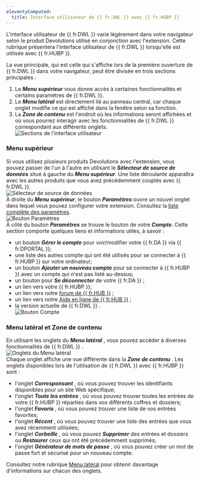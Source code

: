 ```yaml
---
eleventyComputed:
  title: Interface utilisateur de {{ fr.DWL }} avec {{ fr.HUBP }}
---
```

L'interface utilisateur de {{ fr.DWL }} varie légèrement dans votre navigateur selon le produit Devolutions utilisé en conjonction avec l'extension. Cette rubrique présentera l'interface utilisateur de {{ fr.DWL }} lorsqu'elle est utilisée avec {{ fr.HUBP }}.  

La vue principale, qui est celle qui s'affiche lors de la première ouverture de {{ fr.DWL }} dans votre navigateur, peut être divisée en trois sections principales :  

1. Le ***Menu supérieur*** vous donne accès à certaines fonctionnalités et certains paramètres de {{ fr.DWL }}. 
1. Le ***Menu latéral*** est directement lié au panneau central, car chaque onglet modifie ce qui est affiché dans la fenêtre selon sa fonction. 
1. La ***Zone de contenu*** est l'endroit où les informations seront affichées et où vous pourrez interagir avec les fonctionnalités de {{ fr.DWL }} correspondant aux différents onglets.  
![Sections de l'interface utilisateur](https://webdevolutions.azureedge.net/docs/fr/hub/Hub2065.png) 

### Menu supérieur 

Si vous utilisez plusieurs produits Devolutions avec l'extension, vous pouvez passer de l'un à l'autre en utilisant le ***Sélecteur de source de données*** situé à gauche du ***Menu supérieur***. Une liste déroulante apparaîtra avec les autres produits que vous avez précédemment couplés avec {{ fr.DWL }}.  
![Sélecteur de source de données](https://webdevolutions.azureedge.net/docs/fr/hub/Hub2066.png)  
À droite du ***Menu supérieur***, le bouton ***Paramètres*** ouvre un nouvel onglet dans lequel vous pouvez configurer votre extension. Consultez la [liste complète des paramètres](/fr/hub/dwl/settings/).  
![Bouton Paramètres](https://webdevolutions.azureedge.net/docs/fr/hub/Hub2069.png)  
À côté du bouton ***Paramètres*** se trouve le bouton de votre ***Compte***. Cette section comporte quelques liens et informations utiles, à savoir :  

* un bouton ***Gérer le compte*** pour voir/modifier votre {{ fr.DA }} via {{ fr.DPORTAL }};  
* une liste des autres compte qui ont été utilisés pour se connecter à {{ fr.HUBP }} sur votre ordinateur;  
* un bouton ***Ajouter un nouveau compte*** pour se connecter à {{ fr.HUBP }} avec un compte qui n'est pas listé au-dessus;  
* un bouton pour ***Se déconnecter*** de votre {{ fr.DA }} ;  
* un lien vers votre {{ fr.HUBP }};  
* un lien vers notre [forum de {{ fr.HUB }}](https://forum.devolutions.net/product/password-hub) ;  
* un lien vers notre [Aide en ligne de {{ fr.HUB }}](/fr/hub/overview/what-is-hub/) ;  
* la version actuelle de {{ fr.DWL }} .  
![Bouton Compte](https://webdevolutions.azureedge.net/docs/fr/hub/Hub2071.png)  

### Menu latéral et Zone de contenu 

En utilisant les onglets du ***Menu latéral*** , vous pouvez accéder à diverses fonctionnalités de {{ fr.DWL }} .  
![Onglets du Menu latéral](https://webdevolutions.azureedge.net/docs/fr/hub/Hub2072.png)  
Chaque onglet affiche une vue différente dans la ***Zone de contenu*** . Les onglets disponibles lors de l'utilisation de {{ fr.DWL }} avec {{ fr.HUBP }} sont :  

* l'onglet ***Corresponsant*** , où vous pouvez trouver les identifiants disponibles pour un site Web spécifique;  
* l'onglet ***Toute les entrées*** , où vous pouvez trouver toutes les entrées de votre {{ fr.HUBP }} réparties dans vos différents coffres et dossiers;  
* l'onglet ***Favoris*** , où vous pouvez trouver une liste de vos entrées favorites;  
* l'onglet ***Récent*** , où vous pouvez trouver une liste des entrées que vous avez récemment utilisées;  
* l'onglet ***Corbeille*** , où vous pouvez ***Supprimer*** des entrées et dossiers ou ***Restaurer*** ceux qui ont été précédemment supprimés;  
* l'onglet ***Générateur de mots de passe*** , où vous pouvez créer un mot de passe fort et sécurisé pour un nouveau compte.  

Consultez notre rubrique [Menu latéral](/fr/hub/dwl/devolutions-web-login-user-interface/dwl-user-interface-hub-personal/side-menu/) pour obtenir davantage d'informations sur chacun des onglets. 



